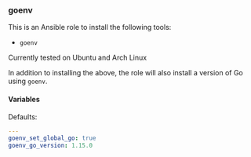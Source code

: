 ### goenv

This is an Ansible role to install the following tools:

- `goenv`

Currently tested on Ubuntu and Arch Linux

In addition to installing the above, the role will also install a version of Go using `goenv`.

#### Variables

Defaults:

```yaml
---
goenv_set_global_go: true
goenv_go_version: 1.15.0
```
